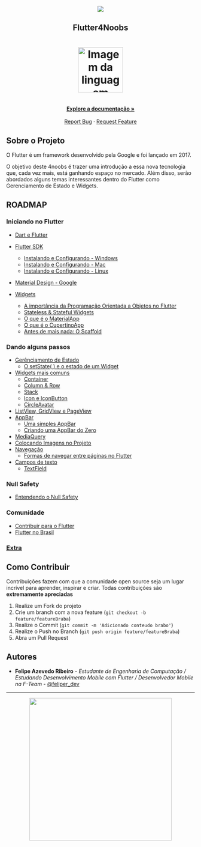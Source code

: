 <!-- Logo 4noobs -->

<p align="center">
  <a href="https://github.com/he4rt/4noobs" target="_blank">
    <img src="./assets/header_4noobs.svg">
  </a>
</p>

<!-- Title -->

<p align="center">
  <h2 align="center">Flutter4Noobs</h2>

  <h1 align="center"><img src="assets/flutter.png" alt="Imagem da linguagem" width="120"></h1>
  
  <p align="center">
    <br />
    <a href="#ROADMAP"><strong>Explore a documentação »</strong></a>
    <br />
    <br />
    <a href="https://github.com/feliper2002/flutter4noobs/issues">Report Bug</a>
    ·
    <a href="https://github.com/feliper2002/flutter4noobs/issues">Request Feature</a>
  </p>
</p>
    
 <!-- ABOUT THE PROJECT -->

## Sobre o Projeto

O Flutter é um framework desenvolvido pela Google e foi lançado em 2017.

O objetivo deste 4noobs é trazer uma introdução a essa nova tecnologia que, cada vez mais, está ganhando espaço no mercado. Além disso, serão abordados alguns temas interessantes dentro do Flutter como Gerenciamento de Estado e Widgets.

<!-- ROADMAP OF PROJECT -->

## ROADMAP

### Iniciando no Flutter

- [Dart e Flutter](docs/Iniciando_no_Flutter/Dart_e_Flutter.md)
- [Flutter SDK](docs/Iniciando_no_Flutter/Flutter_SDK.md)
  - [Instalando e Configurando - Windows](docs/Iniciando_no_Flutter/Instalacao/windows.md)
  - [Instalando e Configurando - Mac](docs/Iniciando_no_Flutter/Instalacao/macos.md)
  - [Instalando e Configurando - Linux](docs/Iniciando_no_Flutter/Instalacao/linux.md)
- [Material Design - Google](docs/Iniciando_no_Flutter/Material_Design.md)

- [Widgets](docs/Iniciando_no_Flutter/Widgets/widgets.md)

  - [A importância da Programação Orientada a Objetos no Flutter](docs/Iniciando_no_Flutter/Widgets/a_importancia_da_programacao_orientada_a_objetos_no_flutter.md)
  - [Stateless & Stateful Widgets](docs/Iniciando_no_Flutter/Widgets/stateless_e_stateful_widgets.md)
  <!-- - [O Ciclo de Vida de um Widget]()
    - [O Ciclo de Vida do StatelessWidget]()
    - [O Ciclo de Vida do StatefulWidget]() -->
  - [O que é o MaterialApp](docs/Iniciando_no_Flutter/Widgets/o_que_e_material_app.md)
  - [O que é o CupertinoApp](docs/Iniciando_no_Flutter/Widgets/o_que_e_cupertino_app.md)
  - [Antes de mais nada: O Scaffold](docs/Iniciando_no_Flutter/Widgets/o_scaffold.md)

### Dando alguns passos

- [Gerênciamento de Estado](docs/Dando_alguns_passos/Gerencia_de_Estado/gerenciamento_de_estado.md)
  - [O setState( ) e o estado de um Widget](docs/Dando_alguns_passos/Gerencia_de_Estado/O_setState_e_o_estado_de_um_widget.md)
- [Widgets mais comuns](docs/Dando_alguns_passos/widgets/widgets_mais_comuns.md)
  - [Container](docs/Dando_alguns_passos/widgets/container.md)
  - [Column & Row](docs/Dando_alguns_passos/widgets/column_row.md)
  - [Stack](docs/Dando_alguns_passos/widgets/stack.md)
  - [Icon e IconButton](docs/Dando_alguns_passos/widgets/icon_e_icon_button.md)
  - [CircleAvatar](docs/Dando_alguns_passos/widgets/circle_avatar.md)
- [ListView, GridView e PageView](docs/Dando_alguns_passos/list_grid_page_view.md)
- [AppBar](docs/Dando_alguns_passos/appbar/appbar_roadMap.md)
  - [Uma simples AppBar](docs/Dando_alguns_passos/appbar/appbar.md)
  - [Criando uma AppBar do Zero](docs/Dando_alguns_passos/appbar/criando_uma_appbar_do_zero.md)
- [MediaQuery](docs/Dando_alguns_passos/mediaquery/mediaquery.md)
- [Colocando Imagens no Projeto](docs/Dando_alguns_passos/colocando_imagens.md)
- [Navegação](docs/Dando_alguns_passos/Navegacao/navegacao.md)
  - [Formas de navegar entre páginas no Flutter](docs/Dando_alguns_passos/Navegacao/formas_de_navegar_entre_telas.md)
- [Campos de texto](docs/Dando_alguns_passos/Campos_de_texto/campos_de_texto.md)
  - [TextField](docs/Dando_alguns_passos/Campos_de_texto/textfield.md)

### Null Safety

- [Entendendo o Null Safety](docs/Null_Safety/entendendo_o_null_safety.md)
<!-- - [Aplicando o Null Safety no Flutter](docs/Null_Safety/aplicando_null_safety_no_flutter.md) -->

### Comunidade

- [Contribuir para o Flutter](docs/Comunidade/contribuir_para_o_flutter.md)
- [Flutter no Brasil](docs/Comunidade/flutter_no_brasil.md)

### [Extra](./docs/Extra/extra.md)

<!-- CONTRIBUTING -->

## Como Contribuir

Contribuições fazem com que a comunidade open source seja um lugar incrível para aprender, inspirar e criar. Todas contribuições
são **extremamente apreciadas**

1. Realize um Fork do projeto
2. Crie um branch com a nova feature (`git checkout -b feature/featureBraba`)
3. Realize o Commit (`git commit -m 'Adicionado conteudo brabo'`)
4. Realize o Push no Branch (`git push origin feature/featureBraba`)
5. Abra um Pull Request

## Autores

- **Felipe Azevedo Ribeiro** - _Estudante de Engenharia de Computação / Estudando Desenvolvimento Mobile com Flutter / Desenvolvedor Mobile na F-Team_ - [@feliper_dev](https://twitter.com/feliper_dev)

---

<p align="center">
  <a href="https://github.com/he4rt/4noobs" target="_blank">
    <img src="./assets/footer_4noobs.svg" width="380">
  </a>
</p>
